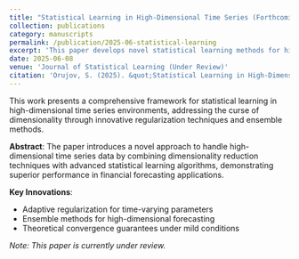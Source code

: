 ```yaml
---
title: "Statistical Learning in High-Dimensional Time Series (Forthcoming)"
collection: publications
category: manuscripts
permalink: /publication/2025-06-statistical-learning
excerpt: 'This paper develops novel statistical learning methods for high-dimensional time series data with applications to financial markets.'
date: 2025-06-08
venue: 'Journal of Statistical Learning (Under Review)'
citation: 'Orujov, S. (2025). &quot;Statistical Learning in High-Dimensional Time Series.&quot; <i>Journal of Statistical Learning</i>. (Under Review)'
---
```


This work presents a comprehensive framework for statistical learning in high-dimensional time series environments, addressing the curse of dimensionality through innovative regularization techniques and ensemble methods.

**Abstract**: The paper introduces a novel approach to handle high-dimensional time series data by combining dimensionality reduction techniques with advanced statistical learning algorithms, demonstrating superior performance in financial forecasting applications.

**Key Innovations**:
- Adaptive regularization for time-varying parameters
- Ensemble methods for high-dimensional forecasting
- Theoretical convergence guarantees under mild conditions

*Note: This paper is currently under review.*
